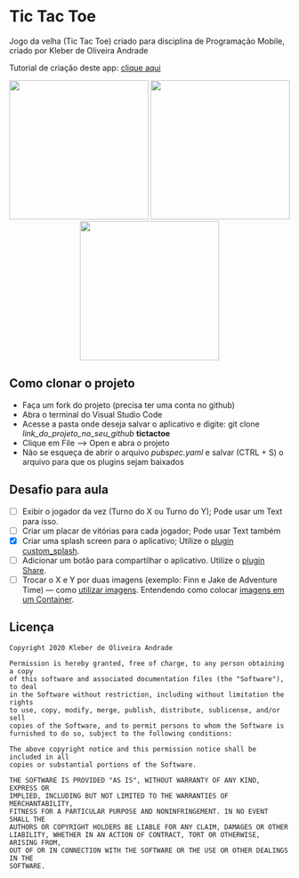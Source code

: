 # Tic Tac Toe

Jogo da velha (Tic Tac Toe) criado para disciplina de Programação Mobile, criado por Kleber de Oliveira Andrade

Tutorial de criação deste app: [clique aqui](https://medium.com/@kleberandrade/criando-um-jogo-da-velha-em-flutter-50347537c926)

<p align="center">
    <img src="https://miro.medium.com/max/334/1*mEhyVlhIPQ3ccv9piPEdrw.png" width="250"/>
    <img src="https://miro.medium.com/max/334/1*mqMhhPAmNoY_ch1AAvJgeg.png" width="250"/>
    <img src="https://miro.medium.com/max/334/1*IXXSxfLfRDKCXw_QKw5yvQ.png" width="250"/>
</p>

## Como clonar o projeto

*   Faça um fork do projeto (precisa ter uma conta no github)
*   Abra o terminal do Visual Studio Code
*   Acesse a pasta onde deseja salvar o aplicativo e digite: git clone *link_do_projeto_no_seu_github* **tictactoe**
*   Clique em File --> Open e abra o projeto
*   Não se esqueça de abrir o arquivo *pubspec.yaml* e salvar (CTRL + S) o arquivo para que os plugins sejam baixados 

## Desafio para aula

*   [ ] Exibir o jogador da vez (Turno do X ou Turno do Y); Pode usar um Text para isso.
*   [ ] Criar um placar de vitórias para cada jogador; Pode usar Text também
*   [X] Criar uma splash screen para o aplicativo; Utilize o [plugin custom_splash](https://pub.dev/packages/custom_splash).
*   [ ] Adicionar um botão para compartilhar o aplicativo. Utilize o [plugin Share](https://pub.dev/packages/share).
*   [ ] Trocar o X e Y por duas imagens (exemplo: Finn e Jake de Adventure Time) — como [utilizar imagens](https://flutter.dev/docs/development/ui/assets-and-images). Entendendo como colocar [imagens em um Container](https://medium.com/flutteropen/flutter-widgets-03-image-558e2b24059e).

## Licença

    Copyright 2020 Kleber de Oliveira Andrade
    
    Permission is hereby granted, free of charge, to any person obtaining a copy
    of this software and associated documentation files (the "Software"), to deal
    in the Software without restriction, including without limitation the rights
    to use, copy, modify, merge, publish, distribute, sublicense, and/or sell
    copies of the Software, and to permit persons to whom the Software is
    furnished to do so, subject to the following conditions:
    
    The above copyright notice and this permission notice shall be included in all
    copies or substantial portions of the Software.
    
    THE SOFTWARE IS PROVIDED "AS IS", WITHOUT WARRANTY OF ANY KIND, EXPRESS OR
    IMPLIED, INCLUDING BUT NOT LIMITED TO THE WARRANTIES OF MERCHANTABILITY,
    FITNESS FOR A PARTICULAR PURPOSE AND NONINFRINGEMENT. IN NO EVENT SHALL THE
    AUTHORS OR COPYRIGHT HOLDERS BE LIABLE FOR ANY CLAIM, DAMAGES OR OTHER
    LIABILITY, WHETHER IN AN ACTION OF CONTRACT, TORT OR OTHERWISE, ARISING FROM,
    OUT OF OR IN CONNECTION WITH THE SOFTWARE OR THE USE OR OTHER DEALINGS IN THE
    SOFTWARE.
